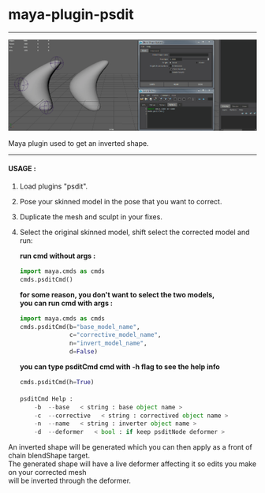 # maya-plugin-psdit

---
![Example UI](docs/images/psdit.gif)

Maya plugin used to get an inverted shape.  

---

#### USAGE :

1. Load plugins "psdit".
2. Pose your skinned model in the pose that you want to correct.
3. Duplicate the mesh and sculpt in your fixes. 
4. Select the original skinned model, shift select the corrected model and run:


    **run cmd without args :**

    ```python
    import maya.cmds as cmds    
    cmds.psditCmd()    
    ```
    
    
    
    **for some reason, you don't want to select the two models,  
    you can run cmd with args :**

    ```python
    import maya.cmds as cmds    
    cmds.psditCmd(b="base_model_name", 
                  c="corrective_model_name", 
                  n="invert_model_name",
                  d=False)    
    ```
    
    
    
    **you can type psditCmd cmd with -h flag to see the help info**  

    ```python
    cmds.psditCmd(h=True)

    psditCmd Help : 
        -b  --base   < string : base object name >
        -c  --corrective   < string : correctived object name >
        -n  --name   < string : inverter object name >
        -d  --deformer   < bool : if keep psditNode deformer > 
    ```


An inverted shape will be generated which you can then apply as a front of chain blendShape target.  
The generated shape will have a live deformer affecting it so edits you make on your corrected mesh  
will be inverted through the deformer.
